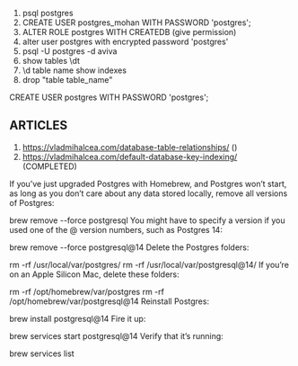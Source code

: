 1. psql postgres
2. CREATE USER postgres_mohan WITH PASSWORD 'postgres';
3. ALTER ROLE postgres WITH CREATEDB (give permission)
3. alter user postgres with encrypted password 'postgres'
3. psql -U postgres -d aviva
2. show tables \dt
3. \d table name show indexes
4. drop "table table_name"

CREATE USER postgres WITH PASSWORD 'postgres';

ARTICLES
-------------

1. https://vladmihalcea.com/database-table-relationships/ ()
2. https://vladmihalcea.com/default-database-key-indexing/ (COMPLETED)

If you’ve just upgraded Postgres with Homebrew, and Postgres won’t start, as long as you don’t care about any data
stored locally, remove all versions of Postgres:

brew remove --force postgresql
You might have to specify a version if you used one of the @ version numbers, such as Postgres 14:

brew remove --force postgresql@14
Delete the Postgres folders:

rm -rf /usr/local/var/postgres/
rm -rf /usr/local/var/postgresql@14/
If you’re on an Apple Silicon Mac, delete these folders:

rm -rf /opt/homebrew/var/postgres
rm -rf /opt/homebrew/var/postgresql@14
Reinstall Postgres:

brew install postgresql@14
Fire it up:

brew services start postgresql@14
Verify that it’s running:

brew services list